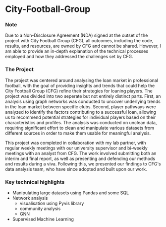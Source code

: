 # City-Football-Group

### Note
Due to a Non-Disclosure Agreement (NDA) signed at the outset of the project with City Football Group (CFG), all outcomes, including the code, results, and resources, are owned by CFG and cannot be shared. However, I am able to provide an in-depth explanation of the technical processes employed and how they addressed the challenges set by CFG.  

### The Project

The project was centered around analysing the loan market in professional football, with the goal of providing insights and trends that could help the City Football Group (CFG) refine their strategies for loaning players. The project was divided into two seperate but not entirely distinct parts. First, an analysis using graph networks was conducted to uncover underlying trends in the loan market between specific clubs. Second, player pathways were analyzed to identify the factors contributing to a successful loan, allowing us to recommend potential strategies for individual players based on their characteristics and profiles. The analysis was conducted on unclean data, requiring significant effort to clean and manipulate various datasets from different sources in order to make them usable for meaningful analysis.

This project was completed in collaboration with my lab partner, with regular weekly meetings with our university supervisor and bi-weekly meetings with an analyst from CFG. The work involved submitting both an interim and final report, as well as presenting and defending our methods and results during a viva. Following this, we presented our findings to CFG's data analysis team, who have since adopted and built upon our work.

### Key technical highlights

- Manipulating large datasets using Pandas and some SQL
- Network analysis
  - visualisation using Pyvis library
  - community analysis
  - GNN
- Supervised Machine Learning
